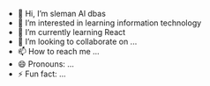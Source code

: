 - 👋 Hi, I’m sleman Al dbas 
- 👀 I’m interested in learning information technology 
- 🌱 I’m currently learning React
- 💞️ I’m looking to collaborate on ...
- 📫 How to reach me ...
- 😄 Pronouns: ...
- ⚡ Fun fact: ...

<!---
sleman-dbas/sleman-dbas is a ✨ special ✨ repository because its `README.md` (this file) appears on your GitHub profile.
You can click the Preview link to take a look at your changes.
--->
